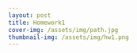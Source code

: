 ```yaml
---
layout: post
title: Homework1
cover-img: /assets/img/path.jpg
thumbnail-img: /assets/img/hw1.png
---
```


